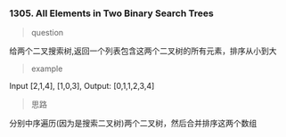 ### 1305. All Elements in Two Binary Search Trees
> question

给两个二叉搜索树,返回一个列表包含这两个二叉树的所有元素，排序从小到大

> example

Input [2,1,4], [1,0,3], Output: [0,1,1,2,3,4]

> 思路

分别中序遍历(因为是搜索二叉树)两个二叉树，然后合并排序这两个数组
